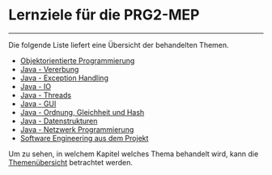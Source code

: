 # Lernziele für die PRG2-MEP
---

Die folgende Liste liefert eine Übersicht der behandelten Themen.

* [Objektorientierte Programmierung](0oop/000oop.md)
* [Java - Vererbung](1java-vererbung/100vererbung.md)
* [Java - Exception Handling](2java-exceptions/200exceptions.md)
* [Java - IO](3java-io/300io.md)
* [Java - Threads](4java-threads/400threads.md)
* [Java - GUI](5java-gui/500gui.md)
* [Java - Ordnung, Gleichheit und Hash](6java-vergleich/600vergleich.md)
* [Java - Datenstrukturen](7datenstrukturen/700datenstrukturen.md)
* [Java - Netzwerk Programmierung](8netzwerk/800netzwerk.md)
* [Software Engineering aus dem Projekt](9softwareengineering/900softwareengineering.md)

Um zu sehen, in welchem Kapitel welches Thema behandelt wird, kann die
[Themenübersicht](whereis.md) betrachtet werden.
